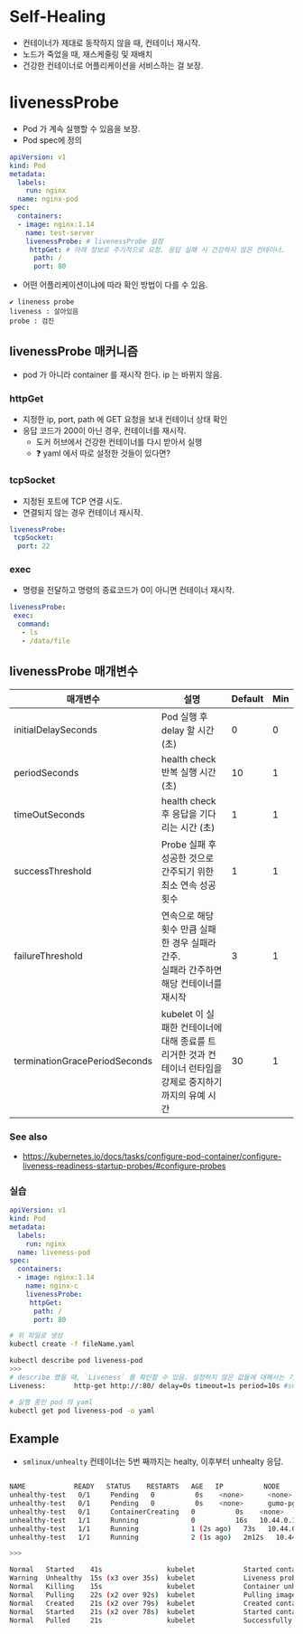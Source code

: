 # Self-Healing
- 컨테이너가 제대로 동작하지 않을 때, 컨테이너 재시작.
- 노드가 죽었을 때, 재스케줄링 및 재배치
- 건강한 컨테이너로 어플리케이션을 서비스하는 걸 보장.

# livenessProbe
- Pod 가 계속 실행할 수 있음을 보장.
- Pod spec에 정의
 
```yaml
apiVersion: v1
kind: Pod
metadata:
  labels:
    run: nginx
  name: nginx-pod
spec:
  containers:
  - image: nginx:1.14
    name: test-server
    livenessProbe: # livenessProbe 설정
     httpGet: # 아래 정보로 주기적으로 요청. 응답 실패 시 건강하지 않은 컨테이너.
      path: /
      port: 80
```

- 어떤 어플리케이션이냐에 따라 확인 방법이 다를 수 있음.

```
✔ lineness probe
liveness : 살아있음
probe : 검진
```

## livenessProbe 매커니즘
- pod 가 아니라 container 를 재시작 한다. ip 는 바뀌지 않음.

### httpGet
- 지정한 ip, port, path 에 GET 요청을 보내 컨테이너 상태 확인
- 응답 코드가 200이 아닌 경우, 컨테이너를 재시작.
    - 도커 허브에서 건강한 컨테이너를 다시 받아서 실행
    - ❓ yaml 에서 따로 설정한 것들이 있다면?

### tcpSocket
- 지정된 포트에 TCP 연결 시도.
- 연결되지 않는 경우 컨테이너 재시작.

```yaml
livenessProbe:
 tcpSocket: 
  port: 22
```

### exec
- 명령을 전달하고 명령의 종료코드가 0이 아니면 컨테이너 재시작.

```yaml
livenessProbe:
 exec: 
  command:
   - ls
   - /data/file
```

## livenessProbe 매개변수
| 매개변수 | 설명 | Default | Min |
|--|--| --|--|
| initialDelaySeconds| Pod 실행 후 delay 할 시간 (초)| 0 | 0 |
| periodSeconds | health check 반복 실행 시간 (초) | 10 | 1|
| timeOutSeconds | health check 후 응답을 기다리는 시간 (초) | 1 | 1|
| successThreshold | Probe 실패 후 성공한 것으로 간주되기 위한 최소 연속 성공 횟수| 1 | 1|
| failureThreshold | 연속으로 해당 횟수 만큼 실패한 경우 실패라 간주. </br> 실패라 간주하면 해당 컨테이너를 재시작| 3 | 1 |
| terminationGracePeriodSeconds | kubelet 이 실패한 컨테이너에 대해 종료를 트리거한 것과 컨테이너 런타임을 강제로 중지하기 까지의 유예 시간 | 30 | 1 |



### See also
- https://kubernetes.io/docs/tasks/configure-pod-container/configure-liveness-readiness-startup-probes/#configure-probes


### 실습
```yaml
apiVersion: v1
kind: Pod
metadata:
  labels:
    run: nginx
  name: liveness-pod
spec:
  containers:
  - image: nginx:1.14
    name: nginx-c
    livenessProbe:
     httpGet:
      path: /
      port: 80
```

```bash
# 위 파일로 생성
kubectl create -f fileName.yaml
```

```bash
kubectl describe pod liveness-pod
>>>
# describe 했을 때, `Liveness` 를 확인할 수 있음. 설정하지 않은 값들에 대해서는 기본 값으로 설정됨.
Liveness:       http-get http://:80/ delay=0s timeout=1s period=10s #success=1 #failure=3
```

```bash
# 실행 중인 pod 의 yaml
kubectl get pod liveness-pod -o yaml
```

## Example
- `smlinux/unhealty` 컨테이너는 5번 째까지는 healty, 이후부터 unhealty 응답.

```bash

NAME            READY   STATUS    RESTARTS   AGE   IP          NODE        NOMINATED NODE   READINESS GATES
unhealthy-test   0/1     Pending   0          0s    <none>      <none>      <none>           <none>
unhealthy-test   0/1     Pending   0          0s    <none>      gumo-pg-2   <none>           <none>
unhealthy-test   0/1     ContainerCreating   0          0s    <none>      gumo-pg-2   <none>           <none>
unhealthy-test   1/1     Running             0          16s   10.44.0.1   gumo-pg-2   <none>           <none>
unhealthy-test   1/1     Running             1 (2s ago)   73s   10.44.0.1   gumo-pg-2   <none>           <none>
unhealthy-test   1/1     Running             2 (1s ago)   2m12s   10.44.0.1   gumo-pg-2   <none>           <none>

```

```bash
>>>

Normal   Started    41s                kubelet            Started container unhealthy-c
Warning  Unhealthy  15s (x3 over 35s)  kubelet            Liveness probe failed: Get "http://10.44.0.1:80/": dial tcp 10.44.0.1:80: connect: connection refused
Normal   Killing    15s                kubelet            Container unhealthy-c failed liveness probe, will be restarted
Normal   Pulling    22s (x2 over 92s)  kubelet            Pulling image "smlinux/unhealthy"
Normal   Created    21s (x2 over 79s)  kubelet            Created container: unhealthy-c
Normal   Started    21s (x2 over 78s)  kubelet            Started container unhealthy-c
Normal   Pulled     21s                kubelet            Successfully pulled image "smlinux/unhealthy" in 1.372s (1.372s including waiting). Image size: 263841919 bytes.
```